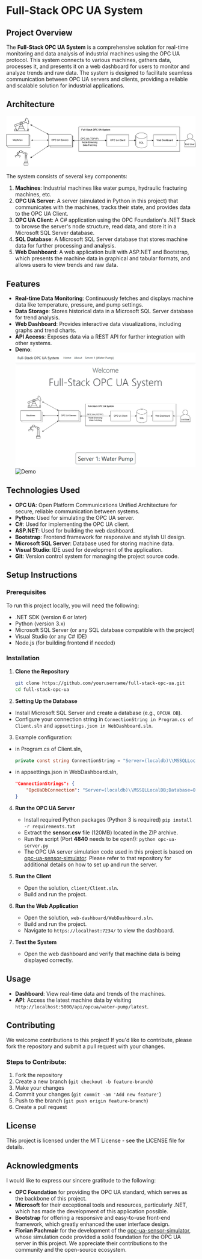 
# Full-Stack OPC UA System

## Project Overview

The **Full-Stack OPC UA System** is a comprehensive solution for real-time monitoring and data analysis of industrial machines using the OPC UA protocol. This system connects to various machines, gathers data, processes it, and presents it on a web dashboard for users to monitor and analyze trends and raw data. The system is designed to facilitate seamless communication between OPC UA servers and clients, providing a reliable and scalable solution for industrial applications.

## Architecture

![Overview](./images/overview.png)

The system consists of several key components:

1. **Machines**: Industrial machines like water pumps, hydraulic fracturing machines, etc.
2. **OPC UA Server**: A server (simulated in Python in this project) that communicates with the machines, tracks their state, and provides data to the OPC UA Client.
3. **OPC UA Client**: A C# application using the OPC Foundation's .NET Stack to browse the server's node structure, read data, and store it in a Microsoft SQL Server database.
4. **SQL Database**: A Microsoft SQL Server database that stores machine data for further processing and analysis.
5. **Web Dashboard**: A web application built with ASP.NET and Bootstrap, which presents the machine data in graphical and tabular formats, and allows users to view trends and raw data.

## Features

- **Real-time Data Monitoring**: Continuously fetches and displays machine data like temperature, pressure, and pump settings.
- **Data Storage**: Stores historical data in a Microsoft SQL Server database for trend analysis.
- **Web Dashboard**: Provides interactive data visualizations, including graphs and trend charts.
- **API Access**: Exposes data via a REST API for further integration with other systems.
- **Demo**:
![HomePage](./images/home.png)
![Demo](./images/demo.gif)

## Technologies Used

- **OPC UA**: Open Platform Communications Unified Architecture for secure, reliable communication between systems.
- **Python**: Used for simulating the OPC UA server.
- **C#**: Used for implementing the OPC UA client.
- **ASP.NET**: Used for building the web dashboard.
- **Bootstrap**: Frontend framework for responsive and stylish UI design.
- **Microsoft SQL Server**: Database used for storing machine data.
- **Visual Studio**: IDE used for development of the application.
- **Git**: Version control system for managing the project source code.

## Setup Instructions

### Prerequisites

To run this project locally, you will need the following:

- .NET SDK (version 6 or later)
- Python (version 3.x)
- Microsoft SQL Server (or any SQL database compatible with the project)
- Visual Studio (or any C# IDE)
- Node.js (for building frontend if needed)

### Installation

1. **Clone the Repository**

   ```bash
   git clone https://github.com/yourusername/full-stack-opc-ua.git
   cd full-stack-opc-ua
   ```
2. **Setting Up the Database**

-   Install Microsoft SQL Server and create a database (e.g., `OPCUA DB`).
-   Configure your connection string in `ConnectionString in Program.cs of Client.sln` and `appsettings.json in WebDashboard.sln`.
3.  Example configuration:

- in Program.cs of Client.sln,
    ```csharp
    private const string ConnectionString = "Server=(localdb)\\MSSQLLocalDB;Database=OPCUA DB;Trusted_Connection=True;";
    ```
- in appsettings.json in WebDashboard.sln,
    ```json
    "ConnectionStrings": { 
	    "OpcUaDbConnection": "Server=(localdb)\\MSSQLLocalDB;Database=OPCUA DB;Trusted_Connection=True;"
	}
    ```
4.  **Run the OPC UA Server**
    
	- Install required Python packages (Python 3 is required)
		`pip install -r requirements.txt`
	- Extract the  **sensor.csv**  file (120MB) located in the ZIP archive.
	- Run the script (Port  **4840**  needs to be open!):
	    `python opc-ua-server.py`  
	- The OPC UA server simulation code used in this project is based on [opc-ua-sensor-simulator](https://github.com/flopach/opc-ua-sensor-simulator). Please refer to that repository for additional details on how to set up and run the server.
5. **Run the Client**

	- Open the solution, `client/Client.sln`.
    - Build and run the project.
7.  **Run the Web Application**
    
    -   Open the solution, `web-dashboard/WebDashboard.sln`.
    -   Build and run the project.
    -   Navigate to `https://localhost:7234/` to view the dashboard.
8.  **Test the System**
    
    -   Open the web dashboard and verify that machine data is being displayed correctly.

## Usage

-   **Dashboard**: View real-time data and trends of the machines.
-   **API**: Access the latest machine data by visiting `http://localhost:5000/api/opcua/water-pump/latest`.

## Contributing

We welcome contributions to this project! If you'd like to contribute, please fork the repository and submit a pull request with your changes.

### Steps to Contribute:

1.  Fork the repository
2.  Create a new branch (`git checkout -b feature-branch`)
3.  Make your changes
4.  Commit your changes (`git commit -am 'Add new feature'`)
5.  Push to the branch (`git push origin feature-branch`)
6.  Create a pull request

## License

This project is licensed under the MIT License - see the LICENSE file for details.


## Acknowledgments

I would like to express our sincere gratitude to the following:

- **OPC Foundation** for providing the OPC UA standard, which serves as the backbone of this project.
- **Microsoft** for their exceptional tools and resources, particularly .NET, which has made the development of this application possible.
- **Bootstrap** for offering a responsive and easy-to-use front-end framework, which greatly enhanced the user interface design.
- **Florian Pachmair** for the development of the [opc-ua-sensor-simulator](https://github.com/flopach/opc-ua-sensor-simulator), whose simulation code provided a solid foundation for the OPC UA server in this project. We appreciate their contributions to the community and the open-source ecosystem.